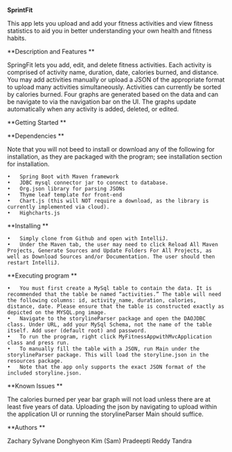 **SprintFit**


This app lets you upload and add your fitness activities and view fitness statistics to aid you in better understanding your own health and fitness habits.

**Description and Features
**

SpringFit lets you add, edit, and delete fitness activities. Each activity is comprised of activity name, duration, date, calories burned, and distance.
You may add activities manually or upload a JSON of the appropriate format to upload many activities simultaneously.
Activities can currently be sorted by calories burned.
Four graphs are generated based on the data and can be navigate to via the navigation bar on the UI. The graphs update automatically when any activity is added, deleted, or edited.

**Getting Started
**

**Dependencies
**

Note that you will not beed to install or download any of the following for installation, as they are packaged with the program; see installation section for installation.

	•	Spring Boot with Maven framework
	•	JDBC mysql connector jar to connect to database.
	•	Org.json library for parsing JSONs
	•	Thyme leaf template for front-end
	•	Chart.js (this will NOT require a download, as the library is currently implemented via cloud).
	•	Highcharts.js


**Installing
**	

	•	Simply clone from Github and open with IntelliJ.
	•	Under the Maven tab, the user may need to click Reload All Maven Projects, Generate Sources and Update Folders For All Projects, as well as Download Sources and/or Documentation. The user should then restart IntelliJ.


**Executing program
**

	•	You must first create a MySql table to contain the data. It is recommended that the table be named “activities.” The table will need the following columns: id, activity_name, duration, calories, distance, date. Please ensure that the table is constructed exactly as depicted on the MYSQL.png image.
	•	Navigate to the storylineParser package and open the DAOJDBC class. Under URL, add your MySql Schema, not the name of the table itself. Add user (default root) and password.
	•	To run the program, right click MyFitnessAppwithMvcApplication class and press run.
	•	To manually fill the table with a JSON, run Main under the storylineParser package. This will load the storyline.json in the resources package.
	•	Note that the app only supports the exact JSON format of the included storyline.json.


**Known Issues
**

The calories burned per year bar graph will not load unless there are at least five years of data. Uploading the json by navigating to upload within the application UI or running the storylineParser Main should suffice.

**Authors
**

Zachary Sylvane
Donghyeon Kim (Sam)
Pradeepti Reddy Tandra

